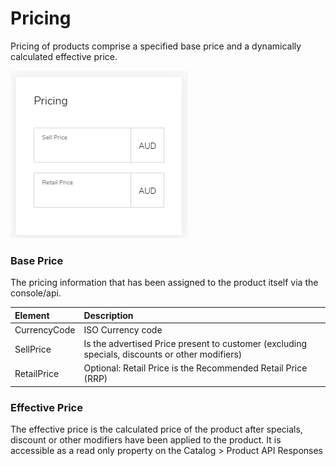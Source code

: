 # Pricing

Pricing of products comprise a specified base price and a dynamically calculated effective price.

![](../.gitbook/assets/image%20%2824%29.png)

### Base Price

The pricing information that has been assigned to the product itself via the console/api.

| Element | Description |
| :--- | :--- |
| CurrencyCode | ISO Currency code |
| SellPrice  | Is the advertised Price present to customer \(excluding specials, discounts or other modifiers\) |
| RetailPrice | Optional: Retail Price is the Recommended Retail Price \(RRP\)  |

### Effective Price

The effective price is the calculated price of the product after specials, discount or other modifiers have been applied to the product.  It is accessible as a read only property on the Catalog &gt; Product API Responses

